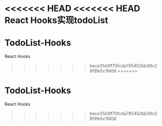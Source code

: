 <<<<<<< HEAD
<<<<<<< HEAD
React Hooks实现todoList
=======
# TodoList-Hooks
React Hooks
>>>>>>> bece31d3ff70fcda785452bb39c29f9fe5c1f408
=======
# TodoList-Hooks
React Hooks
>>>>>>> bece31d3ff70fcda785452bb39c29f9fe5c1f408
